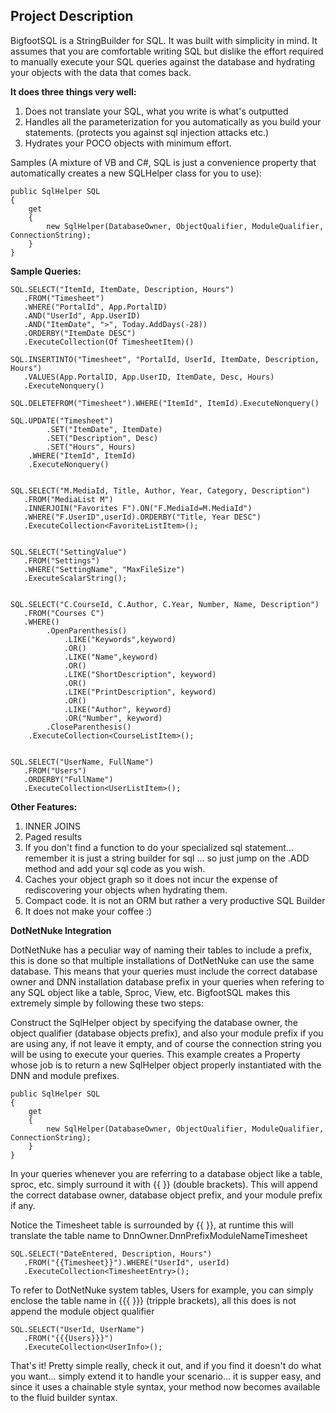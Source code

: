 Project Description
-------------------

BigfootSQL is a StringBuilder for SQL. It was built with simplicity in mind. It assumes that you are comfortable writing SQL but dislike the effort required to manually execute your SQL queries against the database and hydrating your objects with the data that comes back.

**It does three things very well:**

1. Does not translate your SQL, what you write is what's outputted
2. Handles all the parameterization for you automatically as you build your statements. (protects you against sql injection attacks etc.)
3. Hydrates your POCO objects with minimum effort.

Samples (A mixture of VB and C#, SQL is just a convenience property that automatically creates a new SQLHelper class for you to use): 

    public SqlHelper SQL 
    { 
        get 
        {  
            new SqlHelper(DatabaseOwner, ObjectQualifier, ModuleQualifier, ConnectionString); 
        } 
    }

**Sample Queries:**

    SQL.SELECT("ItemId, ItemDate, Description, Hours")
       .FROM("Timesheet")
       .WHERE("PortalId", App.PortalID)
       .AND("UserId", App.UserID)
       .AND("ItemDate", ">", Today.AddDays(-28))
       .ORDERBY("ItemDate DESC")
       .ExecuteCollection(Of TimesheetItem)()

    SQL.INSERTINTO("Timesheet", "PortalId, UserId, ItemDate, Description, Hours")
       .VALUES(App.PortalID, App.UserID, ItemDate, Desc, Hours)
       .ExecuteNonquery()

    SQL.DELETEFROM("Timesheet").WHERE("ItemId", ItemId).ExecuteNonquery()

    SQL.UPDATE("Timesheet")
            .SET("ItemDate", ItemDate)
            .SET("Description", Desc)
            .SET("Hours", Hours)
        .WHERE("ItemId", ItemId)
        .ExecuteNonquery()


    SQL.SELECT("M.MediaId, Title, Author, Year, Category, Description")
       .FROM("MediaList M")
       .INNERJOIN("Favorites F").ON("F.MediaId=M.MediaId")
       .WHERE("F.UserID",userId).ORDERBY("Title, Year DESC")
       .ExecuteCollection<FavoriteListItem>();


    SQL.SELECT("SettingValue")
       .FROM("Settings")
       .WHERE("SettingName", "MaxFileSize")
       .ExecuteScalarString();


    SQL.SELECT("C.CourseId, C.Author, C.Year, Number, Name, Description")
       .FROM("Courses C")
       .WHERE()
            .OpenParenthesis()
                .LIKE("Keywords",keyword)
                .OR()
                .LIKE("Name",keyword)
                .OR()
                .LIKE("ShortDescription", keyword)
                .OR()
                .LIKE("PrintDescription", keyword)
                .OR()
                .LIKE("Author", keyword)
                .OR("Number", keyword)
            .CloseParenthesis()
        .ExecuteCollection<CourseListItem>();


    SQL.SELECT("UserName, FullName")
       .FROM("Users")
       .ORDERBY("FullName")
       .ExecuteCollection<UserListItem>();


**Other Features:**

 1. INNER JOINS
 2. Paged results
 3. If you don't find a function to do your specialized sql statement... remember it is just a string builder for sql ... so just jump on the .ADD method and add your sql code as you wish. 
 4. Caches your object graph so it does not incur the expense of rediscovering your objects when hydrating them.
 5. Compact code. It is not an ORM but rather a very productive SQL Builder
 6. It does not make your coffee :)

**DotNetNuke Integration**

DotNetNuke has a peculiar way of naming their tables to include a prefix, this is done so that multiple installations of DotNetNuke can use the same database. This means that your queries must include the correct database owner and DNN installation database prefix in your queries when refering to any SQL object like a table, Sproc, View, etc. BigfootSQL makes this extremely simple by following these two steps:

Construct the SqlHelper object by specifying the database owner, the object qualifier (database objects prefix), and also your module prefix if you are using any, if not leave it empty, and of course the connection string you will be using to execute your queries. This example creates a Property whose job is to return a new SqlHelper object properly instantiated with the DNN and module prefixes.

    public SqlHelper SQL 
    { 
        get 
        {  
            new SqlHelper(DatabaseOwner, ObjectQualifier, ModuleQualifier, ConnectionString); 
        } 
    }

In your queries whenever you are referring to a database object like a table, sproc, etc. simply surround it with {{ }} (double brackets). This will append the correct database owner, database object prefix, and your module prefix if any.

Notice the Timesheet table is surrounded by {{ }}, at runtime this will translate the table name to DnnOwner.DnnPrefixModuleNameTimesheet 

    SQL.SELECT("DateEntered, Description, Hours")
       .FROM("{{Timesheet}}").WHERE("UserId", userId)
       .ExecuteCollection<TimesheetEntry>();

To refer to DotNetNuke system tables, Users for example, you can simply enclose the table name in {{{ }}} (tripple brackets), all this does is not append the module object qualifier

    SQL.SELECT("UserId, UserName")
       .FROM("{{{Users}}}")
       .ExecuteCollection<UserInfo>();

That's it! Pretty simple really, check it out, and if you find it doesn't do what you want... simply extend it to handle your scenario... it is supper easy, and since it uses a chainable style syntax, your method now becomes available to the fluid builder syntax.

